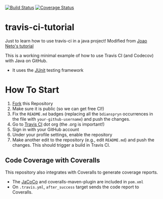 [![Build Status](https://travis-ci.org/bdianspryn/travis-ci-tutorial.svg?branch=master)](https://travis-ci.org/bdianspryn/travis-ci-tutorial)
[![Coverage Status](https://coveralls.io/repos/github/bdianspryn/travis-ci-tutorial/badge.svg?branch=master)](https://coveralls.io/github/bdianspryn/travis-ci-tutorial?branch=master)

# travis-ci-tutorial
Just to learn how to use travis-ci in a java project! Modified from [Joao Neto's tutorial](https://github.com/joaomlneto/travis-ci-tutorial-java)

This is a working minimal example of how to use Travis CI (and Codecov) with Java on GitHub.

- It uses the [JUnit](https://junit.org) testing framework

# How To Start

1. [Fork](https://github.com/bdianspryn/travis-ci-tutorial/fork) this Repository
2. Make sure it is public (so we can get free CI!)
3. Fix the `README.md` badges (replacing all the `bdianspryn` occurrences in the file with `your-github-username`) and push the changes.
4. Go to [Travis CI](http://travis-ci.org) dot org (the .org is important!)
5. Sign in with your GitHub account
6. Under your profile settings, enable the repository
7. Make another edit to the repository (e.g., edit `README.md`) and push the changes. This should trigger a build in Travis CI.

## Code Coverage with Coveralls

This repository also integrates with Coveralls to generate coverage reports.
- The [JaCoCo](https://www.jacoco.org) and coveralls-maven-plugin are included in `pom.xml`
- On `.travis.yml`, `after_success` target sends the code report to Coveralls.
